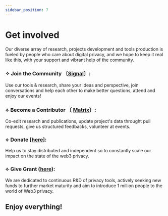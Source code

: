 ```yaml
---
sidebar_position: 7
---
```


# Get involved

Our diverse array of research, projects development and tools production is fueled by people who care about digital privacy, and we hope to keep it real like this, with your support and vibrant help of the community.

### ✧ Join the Community 〔[Signal](https://signal.group/#CjQKIH-1ZYEGp50OBvbJRbITIRxDzjH2pSxl7vdkVZs9g5vgEhDAKUlgYdpxpCpTkNVxow4X)〕: 
Use our tools & research, share your ideas and perspective, join conversations and help each other to make better questions, attend and enjoy our events!

### ⟣ Become a Contributor 〔 [Matrix](https://matrix.to/#/#web3privacy:gwei.cz)〕: 
Co-edit research and publications, update project's data throught pull requests, give us structured feedbacks, volunteer at events.

### ⟣ Donate [[here](https://docs.web3privacy.info/donate)]: 
Help us to stay distributed and independent so to constantly scale our impact on the state of the web3 privacy.

### ⟣ Give Grant ([here](https://github.com/web3privacy/grants/tree/main)): 
We are dedicated to continuous R&D of privacy tools, actively seeking new funds to further market maturity and aim to introduce 1 million people to the world of Web3 privacy.


## Enjoy everything!
